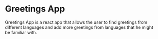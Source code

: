 # Greetings App

Greetings App is a react app that allows the user to find greetings from different languages and add more greetings from languages that he might be familiar with.

